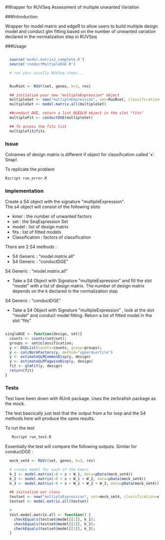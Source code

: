 #Wrapper for RUVSeq Assessment of multiple unwanted Variation


###Introduction


Wrapper for model matrix and edgeR to allow users to build multiple design model
and conduct glm fitting based on the number of unwanted variation declared in
the normalization step in RUVSeq </br>


###Usage

```R

  source('model.matrix2_complete.R')
  source('conductMultipleDGE.R')

  # run your usually RUVSeq steps...


  RuvRset <- RUVr(set, genes, k=3, res)

  ## initialize your new "multipleExpression" object
  multipleSet <- new("multipleExpression", set=RuvRset, classification=x)
  multipleSet <- model.matrix.all(multipleSet)

  ##conduct DGE, return a list DGEGLM object in the slot "fits"
  multipleFit <- conductDGE(multipleSet)

  ## To access the fits list
  multiplefit@fits

```

### Issue 

Colnames of design matrix is different if object for classification called 'x'. Snap!.

To replicate the problem
```bash
Rscript run_error.R
```

### Implementation

Create a S4 object with the signature "multipleExpression". </br>
The s4 object will consist of the following slots
- kmer : the number of unwanted factors
- set : the SeqExpression Set
- model : list of design matrix
- fits : list of fitted models
- Classification : factors of classification

There are 2 S4 methods :
  - S4 Generic : "model.matrix.all"
  - S4 Generic : "conductDGE"


S4 Generic : "model.matrix.all"
  - Take a S4 Object with Signature "multipleExpression" and fill the slot "model"
  with a list of design matrix. The number of design matrix depends on the k
  declared in the normalization step

S4 Generic : "conductDGE"
  - Take a S4 Object with Signature "multipleExpression" , look at the slot "model"
    and conduct model fitting. Return a list of fitted model in the slot "fits"


  ```R

  singleDGE <- function(design, set){
    counts <- counts(set@set);
    groups <- set@classification;
    y <- DGEList(counts=counts, group=groups);
    y <- calcNormFactors(y, method="upperquartile")
    y <- estimateGLMCommonDisp(y, design)
    y <- estimateGLMTagwiseDisp(y, design)
    fit <- glmFit(y, design)
    return(fit)
  }


  ```


### Tests

Test have been down with RUnit package. Uses the zerbrafish package as the mock.

The test bascically just test that the output from a for loop and the S4 methods here
will produce the same results.


To run the test


```bash
   Rscript run_test.R
```


Essentially the test will compare the following outputs. Similar for conductDGE :


```R
  mock_set4 <- RUVr(set, genes, k=3, res)

  # create model for each of the kmers
  k_1 <- model.matrix(~0 + x + W_1, data=pData(mock_set4))
  k_2 <- model.matrix(~0 + x + W_1 + W_2, data=pData(mock_set4))
  k_3 <- model.matrix(~0 + x + W_1 + W_2 + W_3, data=pData(mock_set4))

  ## initialize our class
  testset <- new("multipleExpression", set=mock_set4, classification=x)
  testset <- model.matrix.all(testset)

  #
  test.model.matrix.all <- function() {
    checkEquals(testset@model[[1]], k_1);
    checkEquals(testset@model[[2]], k_2);
    checkEquals(testset@model[[3]], k_3);
  }

```
